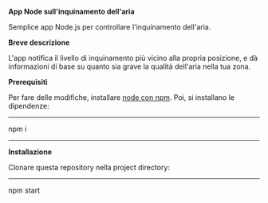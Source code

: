 **App Node sull'inquinamento dell'aria**

Semplice app Node.js per controllare l'inquinamento dell'aria.

**Breve descrizione**

L'app notifica il livello di inquinamento più vicino alla propria posizione, e dà informazioni di base su quanto sia grave la qualità dell'aria nella tua zona.

**Prerequisiti**

Per fare delle modifiche, installare [node con npm](https://nodejs.org/en/).
Poi, si installano le dipendenze:

---
npm i

---

**Installazione**

Clonare questa repository nella project directory:

---
npm start



